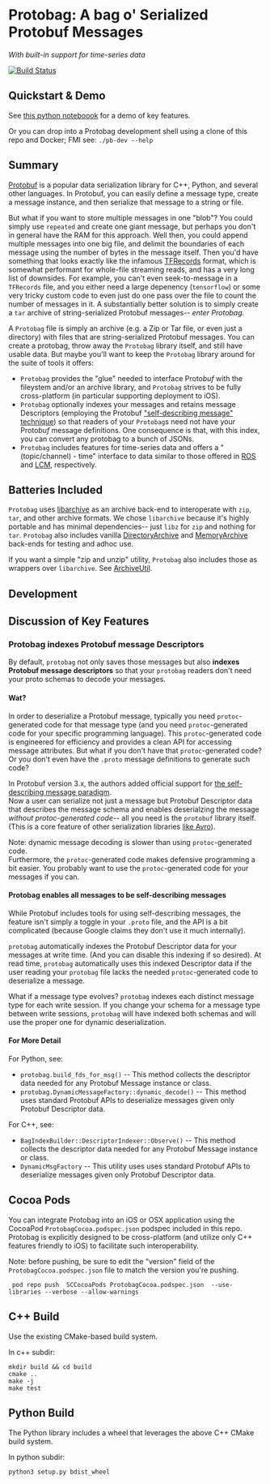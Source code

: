 # Protobag: A bag o' Serialized Protobuf Messages
_With built-in support for time-series data_

[![Build Status](https://circleci.com/gh/StandardCyborg/protobag.svg?style=svg&circle-token=ed56e2ec32789fa3e5f664bc8ea73c55e119de4b)](https://app.circleci.com/pipelines/github/StandardCyborg/protobag)

## Quickstart & Demo

See [this python noteboook](examples/notebook-demo/protobag-demo-full.ipynb) 
for a demo of key features.

Or you can drop into a Protobag development shell using a clone of this repo
and Docker; FMI see:
`./pb-dev --help`

## Summary 

[Protobuf](https://github.com/protocolbuffers/protobuf) is a popular data
serialization library for C++, Python, and several other languages.  In
Protobuf, you can easily define a message type, create a message instance,
and then serialize that message to a string or file.

But what if you want to store multiple messages in one "blob"?  You could 
simply use `repeated` and create one giant message, but perhaps you don't in
general have the RAM for this approach.  Well then, you could append multiple 
messages into one big file, and delimit the boundaries of each message using 
the number of bytes in the message itself.  Then you'd have something that 
looks exactly like the infamous
[TFRecords](https://www.tensorflow.org/tutorials/load_data/tfrecord)
format, which is somewhat performant for whole-file streaming reads, and has
a very long list of downsides.  For example, you can't even seek-to-message
in a `TFRecords` file, and you either need a large depenency (`tensorflow`) or
some very tricky custom code to even just do one pass over the file to count
the number of messages in it.  A substantially better solution is to simply
create a `tar` archive of string-serialized Protobuf messages-- 
*enter Protobag*.

A `Protobag` file is simply an archive (e.g. a Zip or Tar file, or even just a
directory) with files that are string-serialized Protobuf messages.  You can
create a protobag, throw away the `Protobag` library itself, and still 
have usable data.  But maybe you'll want to keep the `Protobag` library around
for the suite of tools it offers:
 * `Protobag` provides the "glue" needed to interface Proto*buf* with the 
     fileystem and/or an archive library, and `Protobag` strives to be fully
     cross-platform (in particular supporting deployment to iOS).
 * `Protobag` optionally indexes your messages and retains message Descriptors
     (employing the Protobuf 
       ["self-describing message" technique](https://developers.google.com/protocol-buffers/docs/techniques#self-description))
     so that readers of your `Protobag`s need not have your Proto*buf* message
     definitions.  One consequence is that, with this index, you can convert
     any protobag to a bunch of JSONs.
 * `Protobag` includes features for time-series data and offers a
     "(topic/channel) - time" interface to data similar to those offered in 
     [ROS](http://wiki.ros.org/rosbag) and 
     [LCM](https://lcm-proj.github.io/log_file_format.html), respectively.


## Batteries Included

`Protobag` uses [libarchive](https://www.libarchive.org/) as an archive
back-end to interoperate with `zip`, `tar`, and other archive formats.  We
chose `libarchive` because it's highly portable and has minimal dependencies--
just `libz` for `zip` and nothing for `tar`.  `Protobag` also includes vanilla
[DirectoryArchive](c++/protobag/protobag/archive/DirectoryArchive.hpp) and
[MemoryArchive](c++/protobag/protobag/archive/MemoryArchive.hpp) back-ends for
testing and adhoc use.

If you want a simple "zip and unzip" utility, `Protobag` also includes those as
wrappers over `libarchive`.  See 
[ArchiveUtil](c++/protobag/protobag/ArchiveUtil.hpp).


## Development


## Discussion of Key Features

### Protobag indexes Protobuf message Descriptors

By default, `protobag` not only saves those messages but also 
**indexes Protobuf message descriptors** so that your `protobag` readers don't
need your proto schemas to decode your messages.  

#### Wat?
In order to deserialize a Protobuf message, typically you need
`protoc`-generated code for that message type (and you need `protoc`-generated
code for your specific programming language).  This `protoc`-generated code is
engineered for efficiency and provides a clean API for accessing message
attributes.  But what if you don't have that `protoc`-generated code?  Or you
don't even have the `.proto` message definitions to generate such code?

In Protobuf version 3.x, the authors added official support for
[the self-describing message paradigm](https://developers.google.com/protocol-buffers/docs/techniques).  
Now a user can serialize not just a message but Protobuf Descriptor data that
describes the message schema and enables deserialzing the message
*without protoc-generated code*-- all you need is the `protobuf` library itself.  
(This is a core feature of other serialization libraries 
[like Avro](http://avro.apache.org/docs/1.6.1/)).

Note: dynamic message decoding is slower than using `protoc`-generated code.  
Furthermore, the `protoc`-generated code makes defensive programming a bit 
easier.  You probably want to use the `protoc`-generated code for your 
messages if you can.

#### Protobag enables all messages to be self-describing messages
While Protobuf includes tools for using self-describing messages, the feature 
isn't simply a toggle in your `.proto` file, and the API is a bit complicated 
(because Google claims they don't use it much internally).

`protobag` automatically indexes the Protobuf Descriptor data for your messages 
at write time.  (And you can disable this indexing if so desired).  At read 
time, `protobag` automatically uses this indexed Descriptor data if the user 
reading your `protobag` file lacks the needed `protoc`-generated code to 
deserialize a message.

What if a message type evolves?  `protobag` indexes each distinct message type 
for each write session.  If you change your schema for a message type between 
write sessions, `protobag` will have indexed both schemas and will use the 
proper one for dynamic deserialization.

#### For More Detail

For Python, see:
 * `protobag.build_fds_for_msg()` -- This method collects the descriptor data
     needed for any Protobuf Message instance or class.
 * `protobag.DynamicMessageFactory::dynamic_decode()` -- This method uses 
     standard Protobuf APIs to deserialize messages given only Protobuf
     Descriptor data.

For C++, see:
 * `BagIndexBuilder::DescriptorIndexer::Observe()` -- This method collects the
     descriptor data needed for any Protobuf Message instance or class.
 * `DynamicMsgFactory` -- This utility uses uses standard Protobuf APIs to 
     deserialize messages given only Protobuf Descriptor data.


## Cocoa Pods

You can integrate Protobag into an iOS or OSX application using the CocoaPod `ProtobagCocoa.podspec.json`
podspec included in this repo.  Protobag is explicitly designed to be cross-platform (and utilize only C++
features friendly to iOS) to facilitate such interoperability.

Note: before pushing, be sure to edit the "version" field of the `ProtobagCocoa.podspec.json` file
to match the version you're pushing.
```
 pod repo push  SCCocoaPods ProtobagCocoa.podspec.json  --use-libraries --verbose --allow-warnings
```

## C++ Build

Use the existing CMake-based build system.

In c++ subdir:
```
mkdir build && cd build
cmake ..
make -j
make test
```

## Python Build

The Python library includes a wheel that leverages the above C++ CMake build system.

In python subdir:
```
python3 setup.py bdist_wheel
```

